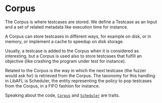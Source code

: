 # Corpus

The Corpus is where testcases are stored. We define a Testcase as an Input and a set of related metadata like execution time for instance.

A Corpus can store testcases in different ways, for example on disk, or in memory, or implement a cache to speedup on disk storage.

Usually, a testcase is added to the Corpus when it is considered as interesting, but a Corpus is used also to store testcases that fulfill an objective (like crashing the program under test for instance).

Related to the Corpus is the way in which the next testcase (the fuzzer would ask for) is retrieved from the Corpus. The taxonomy for this handling in LibAFL is Scheduler, the entity representing the policy to pop testcases from the Corpus, in a FIFO fashion for instance.

Speaking about the code, [`Corpus`](https://docs.rs/libafl/latest/libafl/corpus/trait.Corpus.html) and [`Scheduler`](https://docs.rs/libafl/latest/libafl/schedulers/trait.Scheduler.html) are traits.
